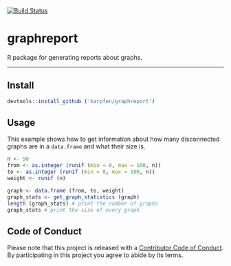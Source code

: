 <!-- README.md is generated from README.Rmd. Please edit that file -->
[![Build Status](https://travis-ci.org/karpfen/graphreport.svg?branch=master)](https://travis-ci.org/karpfen/graphreport)

graphreport
===========

R package for generating reports about graphs.

------------------------------------------------------------------------

Install
-------

``` r
devtools::install_github ('karpfen/graphreport')
```

Usage
-----

This example shows how to get information about how many disconnected graphs are in a `data.frame` and what their size is.

``` r
n <- 50
from <- as.integer (runif (min = 0, max = 100, n))
to <- as.integer (runif (min = 0, max = 100, n))
weight <- runif (n)

graph <- data.frame (from, to, weight)
graph_stats <- get_graph_statistics (graph)
length (graph_stats) # print the number of graphs
graph_stats # print the size of every graph
```

Code of Conduct
---------------

Please note that this project is released with a [Contributor Code of Conduct](https://github.com/osm-router/osmprob/blob/master/CONDUCT.md). By participating in this project you agree to abide by its terms.
